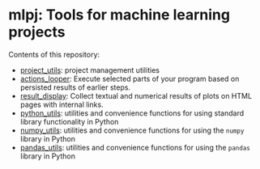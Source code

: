 # mlpj: Tools for machine learning projects

Contents of this repository:
* [project_utils](mlpj/project_utils.py): project management utilities
* [actions_looper](mlpj/actions_looper.py): Execute selected parts of your
  program based on persisted results of earlier steps.
* [result_display](mlpj/result_display.py): Collect textual and numerical
  results of plots on HTML pages with internal links.
* [python_utils](mlpj/python_utils.py): utilities and convenience functions for
  using standard library functionality in Python
* [numpy_utils](mlpj/numpy_utils.py): utilities and convenience functions for
  using the `numpy` library in Python
* [pandas_utils](mlpj/pandas_utils.py): utilities and convenience functions for
  using the `pandas` library in Python
